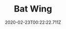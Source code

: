 ---
templateKey: blog-post
featuredpost: false
date: 2020-02-23T00:22:22.711Z
featuredimage: /img/Bat_Wing.png
title: Bat Wing
description: Bat Wing
type: loot
sellPrice: 2
tags:
  - monster loot
---